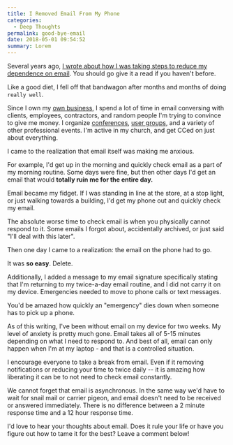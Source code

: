 ```yaml
---
title: I Removed Email From My Phone
categories:
  - Deep Thoughts
permalink: good-bye-email
date: 2018-05-01 09:54:52
summary: Lorem
---
```

Several years ago, [I wrote about how I was taking steps to reduce my dependence on email](https://kevgriffin.com/beating-email-addiction/).  You should go give it a read if you haven't before.

Like a good diet, I fell off that bandwagon after months and months of doing `really well`.

Since I own my [own business](https://swiftkick.in), I spend a lot of time in email conversing with clients, employees, contractors, and random people I'm trying to convince to give me money.  I organize [conferences](https://revolutionconf.com), [user groups](http://hrnug.org), and a variety of other professional events.  I'm active in my church, and get CCed on just about everything.

I came to the realization that email itself was making me anxious.

For example, I'd get up in the morning and quickly check email as a part of my morning routine.  Some days were fine, but then other days I'd get an email that would **totally ruin me for the entire day.**

Email became my fidget.  If I was standing in line at the store, at a stop light, or just walking towards a building, I'd get my phone out and quickly check my email.

The absolute worse time to check email is when you physically cannot respond to it.  Some emails I forgot about, accidentally archived, or just said "I'll deal with this later".

Then one day I came to a realization:  the email on the phone had to go.

It was **so easy**.  Delete.

Additionally, I added a message to my email signature specifically stating that I'm returning to my twice-a-day email routine, and I did not carry it on my device.  Emergencies needed to move to phone calls or text messages.

You'd be amazed how quickly an "emergency" dies down when someone has to pick up a phone.

As of this writing, I've been without email on my device for two weeks.  My level of anxiety is pretty much gone.  Email takes all of 5-15 minutes depending on what I need to respond to.  And best of all, email can only happen when I'm at my laptop - and that is a controlled situation.

I encourage everyone to take a break from email.  Even if it removing notifications or reducing your time to twice daily -- it is amazing how liberating it can be to not need to check email constantly.

We cannot forget that email is asynchronous.  In the same way we'd have to wait for snail mail or carrier pigeon, and email doesn't need to be received or answered immediately.  There is no difference between a 2 minute response time and a 12 hour response time.  

I'd love to hear your thoughts about email. Does it rule your life or have you figure out how to tame it for the best? Leave a comment below!